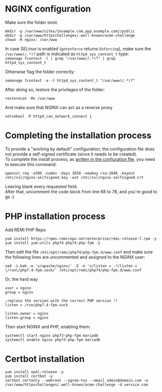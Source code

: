 # NGINX configuration

Make sure the folder exist:
```
mkdir -p /var/www/sites/{example.com,app.example.com}/public
mkdir -p /var/www/httpschallenges/.well-known/acme-challenge
chown -R nginx: /var/www
```

In case SELinux is enabled (`getenforce` returns `Enforcing`), make sure the `/var/www(/.*)?` path is indicated as `httpd_sys_content_t` type:  
`semanage fcontext -l | grep "/var/www(/.*)?" | grep httpd_sys_content_t`

Otherwise flag the folder correctly:
```
semanage fcontext -a -t httpd_sys_content_t "/var/www(/.*)?"
```

After doing so, restore the privileges of the folder:
```
restorecon -Rv /var/www
```

And make sure that NGINX can act as a reverse proxy
```
setsebool -P httpd_can_network_connect 1
```

# Completing the installation process
To provide a "working by default" configuration, the configuration file does not provide a self-signed certificate (since it needs to be created).  
To complete the install process, as [written in the confiuration file](https://Github.com/Pandry/nginx-config/src/branch/master/nginx.conf#L66-L78), you need to execute this command:  
```
openssl req -x509 -nodes -days 3650 -newkey rsa:2048 -keyout /etc/ssl/nginx-selfsigned.key -out /etc/ssl/nginx-selfsigned.crt
```
Leaving blank every requested field.  
After  that, uncomment the code block from line 68 to 78, and you're good to go :)  

# PHP installation process

Add REMI PHP Repo
```
yum install https://rpms.remirepo.net/enterprise/remi-release-7.rpm -y
yum install yum-utils php74 php74-php-fpm -y
```

Then edit the file `/etc/opt/remi/php74/php-fpm.d/www.conf` and make sure the following lines are uncommented and assigned to the NGINX user:

```
sed -i.bak -e 's/apache/nginx/' -E -e 's/listen = .*/listen = \/run\/php7.4-fpm.sock/' /etc/opt/remi/php74/php-fpm.d/www.conf
```

Or, the hard way

```
user = nginx
group = nginx

;replace the version with the correct PHP version !!
listen = /run/php7.4-fpm.sock

listen.owner = nginx
listen.group = nginx
```

Then start NGINX and PHP, enabling them:
```
systemctl start nginx php73-php-fpm mariadb
systemctl enable nginx php73-php-fpm mariadb
```

# Certbot installation

```
yum install epel-release -y
yum install certbot -y
certbot certonly --webroot --agree-tos --email admin@domain.com -w /var/www/httpschallenges/.well-known/acme-challenge -d service.com

```
